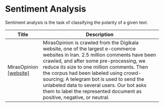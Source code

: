 # Sentiment Analysis

Sentiment analysis is the task of classifying the polarity of a given text.

| Title | Description |
| ----- | ----------- |
| MirasOpinion<br>[[website]](https://github.com/miras-tech/MirasText/tree/master/MirasOpinion) | MirasOpinion is crawled from the Digikala website, one of the largest e-commerce websites in Iran. 2.5 million comments have been crawled, and after some pre-processing, we reduce its size to one million comments. Then the corpus had been labeled using crowd-sourcing; A telegram bot is used to send the unlabeled data to several users. Our bot asks them to label the represented document as positive, negative, or neutral. |

